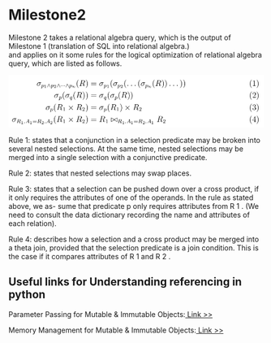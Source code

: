 # Milestone2
Milestone 2 takes a relational algebra query, which is the output of Milestone 1 
(translation of SQL into relational algebra.) <br> and applies on it some rules for the logical 
optimization of relational algebra query, which are listed as follows.<br>


![ScreenShot](https://github.com/KacemHamza97/Milestone2/blob/main/images/optimization_rules.png)

Rule 1: states that a conjunction in a selection predicate may be broken into several
nested selections. At the same time, nested selections may be merged into a single
selection with a conjunctive predicate. <br>

Rule 2: states that nested selections may swap places. <br>

Rule 3: states that a selection can be pushed down over a cross product, if it only
requires the attributes of one of the operands. In the rule as stated above, we as-
sume that predicate p only requires attributes from R 1 . (We need to consult the data
dictionary recording the name and attributes of each relation). <br>

Rule 4: describes how a selection and a cross product may be merged into a theta
join, provided that the selection predicate is a join condition. This is the case if it
compares attributes of R 1 and R 2 . <br>


## Useful links for Understanding referencing in python
<p>Parameter Passing for Mutable & Immutable Objects:<a href="https://medium.com/@tyastropheus/tricky-python-ii-parameter-passing-for-mutable-immutable-objects-10e968cbda35"> Link >> </a>
</p>
<p>Memory Management for Mutable & Immutable Objects:<a href="https://medium.com/@tyastropheus/tricky-python-i-memory-management-for-mutable-immutable-objects-21507d1e5b95"> Link >> </a>
</p>
 
